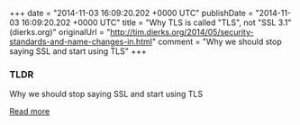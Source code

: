 +++
date = "2014-11-03 16:09:20.202 +0000 UTC"
publishDate = "2014-11-03 16:09:20.202 +0000 UTC"
title = "Why TLS is called \"TLS\", not \"SSL 3.1\" (dierks.org)"
originalUrl = "http://tim.dierks.org/2014/05/security-standards-and-name-changes-in.html"
comment = "Why we should stop saying SSL and start using TLS"
+++

### TLDR

Why we should stop saying SSL and start using TLS

[Read more](http://tim.dierks.org/2014/05/security-standards-and-name-changes-in.html)
